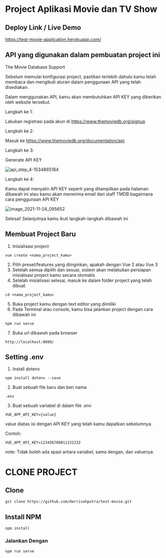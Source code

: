 # Project Aplikasi Movie dan TV Show

## Deploy Link / Live Demo

https://test-movie-application.herokuapp.com/

## API yang digunakan dalam pembuatan project ini

The Movie Database Support



Sebelum memulai konfigurasi project, pastikan terlebih dahulu kamu telah membaca dan mengikuti aturan dalam penggunaan API yang telah disediakan.

Dalam menggunakan API, kamu akan membutuhkan API KEY yang diberikan oleh website tersebut.

Langkah ke 1:

Lakukan registrasi pada akun di https://www.themoviedb.org/signup

Langkah ke 2:

Masuk ke https://www.themoviedb.org/documentation/api

Langkah ke 3:

Generate API KEY

![api_step_4-1534865184](https://user-images.githubusercontent.com/59188308/143162579-34d554d9-2cf1-4387-bc69-84f33a756fa0.png)

Langkah ke 4:

Kamu dapat menyalin API KEY seperti yang ditampilkan pada halaman dibawah ini atau kamu akan menerima email dari staff TMDB bagaimana cara penggunaan API KEY

![image_2021-11-24_095652](https://user-images.githubusercontent.com/59188308/143163347-792cf2c8-6f51-4906-9441-1043ab51b100.png)

Selesai! Selanjutnya kamu ikuti langkah-langkah dibawah ini

## Membuat Project Baru
1. Inisialisasi project
```
vue create <nama_project_kamu>
```
2. Pilih preset/features yang diinginkan, apakah dengan Vue 2 atau Vue 3
3. Setelah semua dipilih dan sesuai, sistem akan melakukan persiapan inisialisasi project kamu secara otomatis
4. Setelah inisialisasi selesai, masuk ke dalam folder project yang telah dibuat
```
cd <nama_project_kamu>
```
5. Buka project kamu dengan text editor yang dimiliki
6. Pada Terminal atau console, kamu bisa jalankan project dengan cara dibawah ini
```
npm run serve
```
7. Buka url dibawah pada browser
```
http://localhost:8080/
```

## Setting .env
1. Install dotenv
```
npm install dotenv --save
```
2. Buat sebuah file baru dan beri nama
```
.env
```
3. Buat sebuah variabel di dalam file .env
```
VUE_APP_API_KEY={value}
```
value diatas isi dengan API KEY yang telah kamu dapatkan sebelumnya.

Contoh:
```
VUE_APP_API_KEY=123456789011231232
```
note: Tidak boleh ada spasi antara variabel, sama dengan, dan valuenya.



# CLONE PROJECT

## Clone
```
git clone https://github.com/derrisahputra/test-movie.git
```

## Install NPM
```
npm install
```

### Jalankan Dengan
```
npm run serve
```
